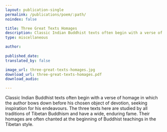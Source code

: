 ```yaml
---
layout: publication-single
permalink: /publications/poem/:path/
noindex: false

title: Three Great Texts Homages
description: Classic Indian Buddhist texts often begin with a verse of homage in which the author bows down before his chosen object of devotion.
type: miscellaneous

author: 
 
published_date: 
translated_by: false

image_url: three-great-texts-homages.jpg
download_url: three-great-texts-homages.pdf
download_audio: 

---
```


Classic Indian Buddhist texts often begin with a verse of homage in which the author bows down before his chosen object of devotion, seeking inspiration for his endeavours. The three texts here are studied by all traditions of Tibetan Buddhism and have a wide, enduring fame. Their homages are often chanted at the beginning of Buddhist teachings in the Tibetan style.